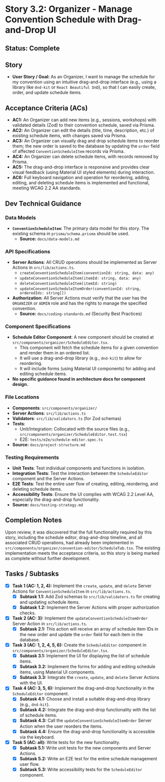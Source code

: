 # Story 3.2: Organizer - Manage Convention Schedule with Drag-and-Drop UI

## Status: Complete

## Story

-   **User Story / Goal:** As an Organizer, I want to manage the schedule for my convention using an intuitive drag-and-drop interface (e.g., using a library like `dnd-kit` or `React Beautiful DnD`), so that I can easily create, order, and update schedule items.

## Acceptance Criteria (ACs)

-   **AC1:** An Organizer can add new items (e.g., sessions, workshops) with validated details (Zod) to their convention schedule, saved via Prisma.
-   **AC2:** An Organizer can edit the details (title, time, description, etc.) of existing schedule items, with changes saved via Prisma.
-   **AC3:** An Organizer can visually drag and drop schedule items to reorder them; the new order is saved to the database by updating the `order` field of affected `ConventionScheduleItem` records via Prisma.
-   **AC4:** An Organizer can delete schedule items, with records removed by Prisma.
-   **AC5:** The drag-and-drop interface is responsive and provides clear visual feedback (using Material UI styled elements) during interaction.
-   **AC6:** Full keyboard navigation and operation for reordering, adding, editing, and deleting schedule items is implemented and functional, meeting WCAG 2.2 AA standards.

## Dev Technical Guidance

### Data Models

-   **`ConventionScheduleItem`**: The primary data model for this story. The existing schema in `prisma/schema.prisma` should be used.
    -   **Source:** `docs/data-models.md`

### API Specifications

-   **Server Actions**: All CRUD operations should be implemented as Server Actions in `src/lib/actions.ts`.
    -   `createConventionScheduleItem(conventionId: string, data: any)`
    -   `updateConventionScheduleItem(itemId: string, data: any)`
    -   `deleteConventionScheduleItem(itemId: string)`
    -   `updateConventionScheduleItemOrder(conventionId: string, orderedIds: string[])`
-   **Authorization**: All Server Actions must verify that the user has the `ORGANIZER` or `ADMIN` role and has the rights to manage the specified convention.
    -   **Source:** `docs/coding-standards.md` (Security Best Practices)

### Component Specifications

-   **Schedule Editor Component**: A new component should be created at `src/components/organizer/ScheduleEditor.tsx`.
    -   This component will fetch the schedule items for a given convention and render them in an ordered list.
    -   It will use a drag-and-drop library (e.g., `dnd-kit`) to allow for reordering.
    -   It will include forms (using Material UI components) for adding and editing schedule items.
-   **No specific guidance found in architecture docs for component design.**

### File Locations

-   **Components**: `src/components/organizer/`
-   **Server Actions**: `src/lib/actions.ts`
-   **Validators**: `src/lib/validators.ts` (for Zod schemas)
-   **Tests**:
    -   Unit/Integration: Collocated with the source files (e.g., `src/components/organizer/ScheduleEditor.test.tsx`)
    -   E2E: `tests/e2e/schedule-editor.spec.ts`
-   **Source:** `docs/project-structure.md`

### Testing Requirements

-   **Unit Tests**: Test individual components and functions in isolation.
-   **Integration Tests**: Test the interaction between the `ScheduleEditor` component and the Server Actions.
-   **E2E Tests**: Test the entire user flow of creating, editing, reordering, and deleting schedule items.
-   **Accessibility Tests**: Ensure the UI complies with WCAG 2.2 Level AA, especially the drag-and-drop functionality.
-   **Source:** `docs/testing-strategy.md`

## Completion Notes

Upon review, it was discovered that the full functionality required by this story, including the schedule editor, drag-and-drop timeline, and all associated CRUD operations, had already been implemented in `src/components/organizer/convention-editor/ScheduleTab.tsx`. The existing implementation meets the acceptance criteria, so this story is being marked as complete without further development.

## Tasks / Subtasks

-   [x] **Task 1 (AC: 1, 2, 4):** Implement the `create`, `update`, and `delete` Server Actions for `ConventionScheduleItem` in `src/lib/actions.ts`.
    -   [x] **Subtask 1.1:** Add Zod schemas to `src/lib/validators.ts` for creating and updating schedule items.
    -   [x] **Subtask 1.2:** Implement the Server Actions with proper authorization checks.
-   [x] **Task 2 (AC: 3):** Implement the `updateConventionScheduleItemOrder` Server Action in `src/lib/actions.ts`.
    -   [x] **Subtask 2.1:** This action will receive an array of schedule item IDs in the new order and update the `order` field for each item in the database.
-   [x] **Task 3 (AC: 1, 2, 4, 5, 6):** Create the `ScheduleEditor` component in `src/components/organizer/ScheduleEditor.tsx`.
    -   [x] **Subtask 3.1:** Implement the UI for displaying the list of schedule items.
    -   [x] **Subtask 3.2:** Implement the forms for adding and editing schedule items, using Material UI components.
    -   [x] **Subtask 3.3:** Integrate the `create`, `update`, and `delete` Server Actions with the UI.
-   [x] **Task 4 (AC: 3, 5, 6):** Implement the drag-and-drop functionality in the `ScheduleEditor` component.
    -   [x] **Subtask 4.1:** Choose and install a suitable drag-and-drop library (e.g., `dnd-kit`).
    -   [x] **Subtask 4.2:** Integrate the drag-and-drop functionality with the list of schedule items.
    -   [x] **Subtask 4.3:** Call the `updateConventionScheduleItemOrder` Server Action when the user reorders the items.
    -   [x] **Subtask 4.4:** Ensure the drag-and-drop functionality is accessible via the keyboard.
-   [x] **Task 5 (AC: all):** Write tests for the new functionality.
    -   [x] **Subtask 5.1:** Write unit tests for the new components and Server Actions.
    -   [x] **Subtask 5.2:** Write an E2E test for the entire schedule management user flow.
    -   [x] **Subtask 5.3:** Write accessibility tests for the `ScheduleEditor` component.
